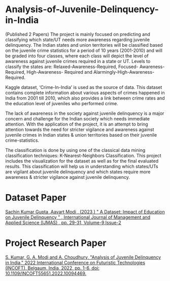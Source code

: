 # Analysis-of-Juvenile-Delinquency-in-India

(Published 2 Papers) The project is mainly focused on predicting and classifying which state/UT needs more awareness regarding juvenile delinquency. The Indian states and union territories will be classified based on the juvenile crime statistics for a period of 10 years (2001-2010) and will be graded into four classes, where each class will depict the level of awareness against juvenile crimes required in a state or UT. Levels to classify the states are: Relaxed-Awareness-Required, Focused- Awareness-Required,     High-Awareness- Required and Alarmingly-High-Awareness- Required. 

Kaggle dataset, ‘Crime-In-India’ is used as the source of data. This dataset contains complete information about various aspects of crimes happened in India from 2001 till 2010, which also provides a link between crime rates and the education level of juveniles who performed crime. 

The lack of awareness in the society against juvenile delinquency is a major concern and challenge for the Indian society which needs immediate attention. With the application of the project, it is an attempt to bring attention towards the need for stricter vigilance and awareness against juvenile crimes in Indian states & union territories based on their juvenile crime-statistics. 

The classification is done by using one of the classical data mining classification techniques: K-Nearest-Neighbors Classification. This project includes the visualization for the dataset as well as for the final evaluated results. This classification will help us in understanding which states/UTs are vigilant about juvenile delinquency and which states require more awareness & stricter vigilance against juvenile delinquency.

# Dataset Paper
[Sachin Kumar Gupta ,Aavart Modi , (2023 ) " A Dataset: Impact of Education on Juvenile Delinquency " , International Journal of Management and Applied Science (IJMAS) , pp. 29-31, Volume-9,Issue-2](https://ijmas.iraj.in/paper_detail.php?paper_id=19526&name=A_Dataset:_Impact_of_Education_on_Juvenile_Delinquency)

# Project Research Paper
[S. Kumar, G. A. Modi and A. Choudhury, "Analysis of Juvenile Delinquency in India," 2022 International Conference on Futuristic Technologies (INCOFT), Belgaum, India, 2022, pp. 1-6, doi: 10.1109/INCOFT55651.2022.10094469.
](https://ieeexplore.ieee.org/document/10094469)

